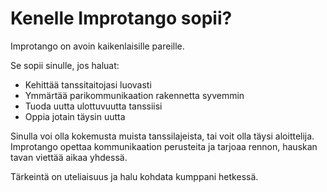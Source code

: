 # Kenelle Improtango sopii?

Improtango on avoin kaikenlaisille pareille.

Se sopii sinulle, jos haluat:

- Kehittää tanssitaitojasi luovasti
- Ymmärtää parikommunikaation rakennetta syvemmin
- Tuoda uutta ulottuvuutta tanssiisi
- Oppia jotain täysin uutta

Sinulla voi olla kokemusta muista tanssilajeista, tai voit olla täysi aloittelija. Improtango opettaa kommunikaation perusteita ja tarjoaa rennon, hauskan tavan viettää aikaa yhdessä.

Tärkeintä on uteliaisuus ja halu kohdata kumppani hetkessä.
